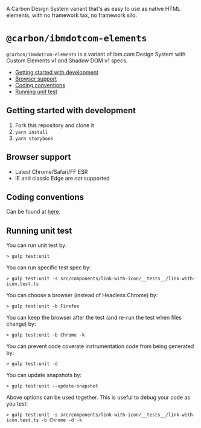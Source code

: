 A Carbon Design System variant that's as easy to use as native HTML elements, with no framework tax, no framework silo.

# `@carbon/ibmdotcom-elements`

`@carbon/ibmdotcom-elements` is a variant of ibm.com Design System with Custom Elements v1 and Shadow DOM v1 specs.

<!-- START doctoc generated TOC please keep comment here to allow auto update -->
<!-- DON'T EDIT THIS SECTION, INSTEAD RE-RUN doctoc TO UPDATE -->

- [Getting started with development](#getting-started-with-development)
- [Browser support](#browser-support)
- [Coding conventions](#coding-conventions)
- [Running unit test](#running-unit-test)

<!-- END doctoc generated TOC please keep comment here to allow auto update -->

## Getting started with development

1. Fork this repository and clone it
2. `yarn install`
3. `yarn storybook`

## Browser support

- Latest Chrome/Safari/FF ESR
- IE and classic Edge are _not_ supported

## Coding conventions

Can be found at [here](./docs/coding-conventions.md).

## Running unit test

You can run unit test by:

```
> gulp test:unit
```

You can run specific test spec by:

```
> gulp test:unit -s src/components/link-with-icon/__tests__/link-with-icon.test.ts
```

You can choose a browser (instead of Headless Chrome) by:

```
> gulp test:unit -b Firefox
```

You can keep the browser after the test (and re-run the test when files change) by:

```
> gulp test:unit -b Chrome -k
```

You can prevent code coverate instrumentation code from being generated by:

```
> gulp test:unit -d
```

You can update snapshots by:

```
> gulp test:unit --update-snapshot
```

Above options can be used together. This is useful to debug your code as you test:

```
> gulp test:unit -s src/components/link-with-icon/__tests__/link-with-icon.test.ts -b Chrome -d -k
```
